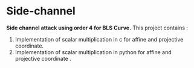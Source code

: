 # Side-channel 
**Side channel attack using order 4 for BLS Curve.**
This project contains :
1. Implementation of scalar multiplication in c for affine and projective coordinate.
2. Implementation of scalar multiplication in python for affine and projective coordinate .
